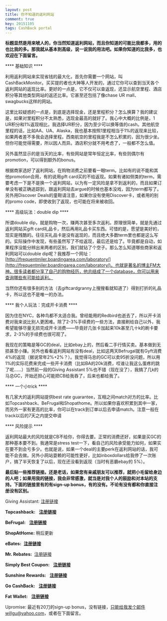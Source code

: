 ```yaml
---
layout: post
title: 你不知道的返利网站
comment: true
key: 20151105
tags: CashBack portal
---
```


**标题显然是用来唬人的，你当然知道返利网站，而且你知道的可能比我都多，用的也比我的多。那我就从基本到高级，说一说我的用法吧。如果你知道的比我多，也欢迎在下面留言。**

**** 基础知识 ****

利用返利网站来实现省钱的最大化，首先你需要一个网站，叫CashBackMonitor。买买提的者也大神等人开发的，通过它你可以查到当天各个返利网站的返现比率。更好的一点是，它不仅可以查返现，还显示航空里程、酒店积分等其他类型网站的返还比率。它甚至还包括了像chase UR mall、swagbucks这样的网站。

这里比较疑惑的一点是，到底是选择现金，还是里程积分？怎么换算？我的建议是，如果对里程积分不太熟悉，选现金最高的就好了。我心中大概的比例是，1 UR积分和1%返现相比，我选择UR积分，因为至少可以换等值的cash。其他航空里程的话，比如AA、UA、Alaska，我也基本按照1里程相当于1%的返现来比较，如果两者差不多我会选择里程。西南航空的里程我是不怎么积累的，因为很少坐。但你可能觉得需要，所以因人而异。酒店积分就不用考虑了，一般都不怎么值。

另外虽然显示的是当天的比率，有些网站是常年恒定比率，有些则偶尔有promotion，可以得到额外的bonus。

根据商家选好了返利网站，在购物消费之前要看一眼term。比如有的说不能和其他promotion合用，有的说用gift card买的不给返现。如果有诸如侧类的term，需要考虑一下是不是换一个返利网站，以为有一定风险是拿不到返利的，而且如果订单没有被正确追踪到，跟返利网站去argue的时候也基本没戏，因为term都写了。另外用Discover Deals的童鞋请注意，如果你没有使用Discover卡，或者用的别的promo code，即使收到了返现，也可能在将来被收回。


**** 高级玩法：double dip ****


所谓double dip，就是购物一次，赚两次甚至多次返利。原理很简单，就是先通过返利网站买gift card礼品卡，然后再用礼品卡买东西。可惜的是，愿望是美好的，现实是残酷的。往往买礼品卡是没有返现的，而且绝大多数term里也都是这么写的。实际操作中发现，有些虽然写了不给返现，最后还是给了。毕竟都是自动，如果程序没能分辨出来两者的区别，我们就钻了个空子。那么怎么知道哪些商家和返利网站可以double dip呢？我推荐一个网址：
[http://frequentmiler.boardingarea.com/laboratory/](http://frequentmiler.boardingarea.com/laboratory/)。也就是著名的博主FM大神。很多读者都分享了自己的购物经历，他总结成了一个database，你可以用来查询哪些有可能给返利。

当然你还有很多别的方法（去giftcardgranny上搜搜看就知道了）得到打折的礼品卡，所以这也不是唯一的办法。


**** 我个人玩法：完成开卡消费 ****


因为住在NYC，各种鸟都不太适合我。曾经能用的Redbird也逝去了，所以开卡消费对我来说比别人更困难。除了2-3%手续费的一些方法，直接刷给自己以外，我希望能够尽量无损完成开卡消费——毕竟好几张卡加起来10k甚至几十k的刷卡要求，2-3%的手续费也很可观了。

我现在的策略是等GC的deal，比如ebay上的，然后看二手行情买卖。基本做到无损甚至小赚。另外也看看返利网站有没有deal，比如这两天Befrugal就有Gyft消费4%的返现（据说常年2%+2%？）。我觉得马总的GC可以卖95折没问题，所以用1%的实际花费来完成一些开卡消费（比如BA的20k消费，哎谁让我这么蛋疼的跳了呢……）当然前一段的Giving Assistant 5%也不错（现在没了），我搞了几k的马总GC，开始还担心可能把CB给我吞了，后来也都给我了。


**** 一个小trick ****


有几家大的返利网站提供best rate guarantee，互相之间match对方的比率。比如Topcashback、BeFrugal和Shopathome。所以如果你喜欢积累到其中一家，而另外一家有更高的比率，你可以在track到订单以后去申请match。注意一般在track以后的7天之内提交申请


**** 风险提示 ****

返利网站最大的风险就是CB不给你，你得去要。正常的消费还好，如果是买GC的那种基本要不到。我通常是stress test一下，看自己的风险承受能力如何，如果实在要不到会亏多少。也就是说，如果一个deal的主要perk在返利网站的话，我可能不会去做。另外小网站耍赖的可能性更好，比如inboxdollars给我停了一次账户，搞了半天恢复了以后，现在还没看到返现（当时有恶霸ebay的 5%）。

**最后贴一些推荐链接。还是老话，如果您有亲戚朋友可以推荐，就把小毛留给身边的人吧；如果用我的链接，我会非常感激，就当是对我个人的鼓励和对本站的支持。下面的链接里有的有sign-up bonus，有的没有。不论有没有都和你直接注册没有区别。**

Giving Assistant: 
[注册链接](https://givingassistant.org/?rid=x61u06j0ez)

**Topcashback:**
 
**[注册链接](http://www.topcashback.com/ref/shamrock)**

**BeFrugal:**
 
**[注册链接](http://www.befrugal.com/referral/?ref=TXOQJGI)**

**ShopAtHome:** 稍后更新

**eBates:** 
**[注册链接](http://www.ebates.com/rf.do?referrerid=pn3%2FBSjsI1XhPFkeH8jeKQ%3D%3D&eeid=26471)**

**Mr. Rebates:** 
[注册链接](http://www.mrrebates.com?refid=1058810)

**Simply Best Coupon:**
 
**[注册链接](https://www.simplybestcoupons.com/?refid=49191)**

**Sunshine Rewards:**
 
**[注册链接](http://www.sunshinerewards.com/signup.php?r=33818)**

**Go CashBack:**
 
**[注册链接](http://www.gocashback.com/r/1385882)**

**Fat Wallet:**
 
**[注册链接](http://www.fatwallet.com/?referral=willguxy)**

Upromise: 最近有20刀的sign-up bonus，没有链接，只能给我发个邮件willgu@yahoo.com，或者在下面留言。
